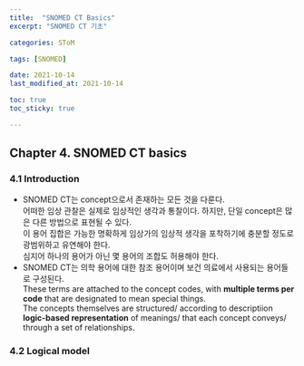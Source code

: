 ```yaml
---
title:  "SNOMED CT Basics"
excerpt: "SNOMED CT 기초"

categories: SToM

tags: [SNOMED]

date: 2021-10-14
last_modified_at: 2021-10-14

toc: true
toc_sticky: true

---
```


## Chapter 4. SNOMED CT basics

### 4.1 Introduction

* SNOMED CT는 concept으로서 존재하는 모든 것을 다룬다.  
어떠한 임상 관찰은 실제로 임상적인 생각과 통찰이다. 하지만, 단일 concept은 많은 다른 방법으로 표현될 수 있다.  
이 용어 집합은 가능한 명확하게 임상가의 임상적 생각을 포착하기에 충분할 정도로 광범위하고 유연해야 한다.  
심지어 하나의 용어가 아닌 몇 용어의 조합도 허용해야 한다.  
* SNOMED CT는 의학 용어에 대한 참조 용어이며 보건 의료에서 사용되는 용어들로 구성된다.  
These terms are attached to the concept codes, with **multiple terms per code** that are designated to mean special things.  
The concepts themselves are structured/ according to descriptiion **logic-based representation** of meanings/ that each concept conveys/ through a set of relationships.  

### 4.2 Logical model

